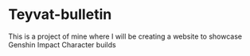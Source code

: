 # Teyvat-bulletin

This is a project of mine where I will be creating a website to showcase Genshin Impact Character builds